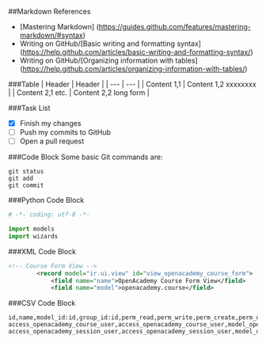 ##Markdown References
* [Mastering Markdown] (https://guides.github.com/features/mastering-markdown/#syntax)
* Writing on GitHub/[Basic writing and formatting syntax] (https://help.github.com/articles/basic-writing-and-formatting-syntax/)
* Writing on GitHub/[Organizing information with tables] (https://help.github.com/articles/organizing-information-with-tables/)

###Table
| Header | Header | 
| --- | --- |
| Content 1,1 | Content 1,2 xxxxxxxx |
| Content 2,1 etc. | Content 2,2 long form |

###Task List
- [x] Finish my changes
- [ ] Push my commits to GitHub
- [ ] Open a pull request

###Code Block
Some basic Git commands are:
```
git status
git add
git commit
```

###Python Code Block
```python
# -*- coding: utf-8 -*-

import models
import wizards
```
###XML Code Block
```XML
<!-- Course Form View -->
        <record model="ir.ui.view" id="view_openacademy_course_form">
            <field name="name">OpenAcademy Course Form View</field>
            <field name="model">openacademy.course</field>
```
###CSV Code Block
```CSV
id,name,model_id:id,group_id:id,perm_read,perm_write,perm_create,perm_unlink
access_openacademy_course_user,access_openacademy_course_user,model_openacademy_course,group_openacademy_user,1,0,0,0
access_openacademy_session_user,access_openacademy_session_user,model_openacademy_session,group_openacademy_user,1,0,1,0
```
